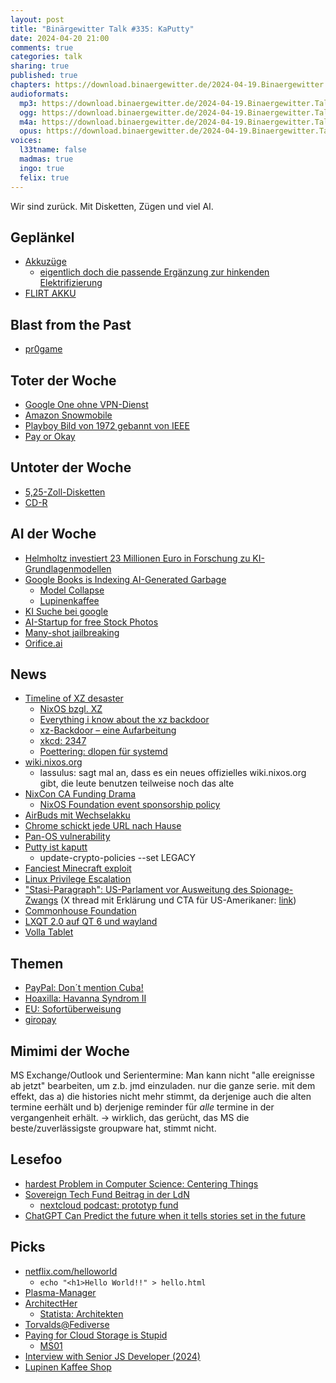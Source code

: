 ```yaml
---
layout: post
title: "Binärgewitter Talk #335: KaPutty"
date: 2024-04-20 21:00
comments: true
categories: talk
sharing: true
published: true
chapters: https://download.binaergewitter.de/2024-04-19.Binaergewitter.Talk.335.chapters.txt
audioformats:
  mp3: https://download.binaergewitter.de/2024-04-19.Binaergewitter.Talk.335.mp3
  ogg: https://download.binaergewitter.de/2024-04-19.Binaergewitter.Talk.335.ogg
  m4a: https://download.binaergewitter.de/2024-04-19.Binaergewitter.Talk.335.m4a
  opus: https://download.binaergewitter.de/2024-04-19.Binaergewitter.Talk.335.opus
voices:
  l33tname: false
  madmas: true
  ingo: true
  felix: true
---
```

Wir sind zurück. Mit Disketten, Zügen und viel AI.

## Geplänkel
- [Akkuzüge]( https://nachhaltigkeit.deutschebahn.com/de/massnahmen/akkuzuege )
    * [eigentlich doch die passende Ergänzung zur hinkenden Elektrifizierung]( https://www.tagesschau.de/inland/innenpolitik/modernisierung-bahnstrecken-100.html )
- [FLIRT AKKU](https://stadlerrail.com/de/flirt-akku/details/)

## Blast from the Past
- [pr0game](https://pr0game.com/)

## Toter der Woche
- [Google One ohne VPN-Dienst]( https://www.heise.de/news/Google-One-kuenftig-ohne-VPN-Dienst-nur-auf-Pixel-Smartphones-weiter-verfuegbar-9682580.html )
- [Amazon Snowmobile]( https://www.heise.de/news/100-Petabyte-mit-dem-Truck-in-die-Cloud-bringen-Amazon-stellt-Snowmobile-ein-9689468.html )
- [Playboy Bild von 1972 gebannt von IEEE]( https://arstechnica.com/information-technology/2024/03/playboy-image-from-1972-gets-ban-from-ieee-computer-journals/ )
- [Pay or Okay]( https://tarnkappe.info/artikel/it-sicherheit/datenschutz/pay-or-okay-ist-nicht-okay-okay-292212.html )

## Untoter der Woche
- [5,25-Zoll-Disketten](https://www.heise.de/news/San-Francisco-Stadtbahnen-fahren-nur-dank-5-25-Zoll-Disketten-noch-jahrelang-9681679.html)
- [CD-R](https://de.wikipedia.org/wiki/CD-R)

## AI der Woche

- [Helmholtz investiert 23 Millionen Euro in Forschung zu KI-Grundlagenmodellen](https://www.helmholtz.de/newsroom/artikel/helmholtz-investiert-23-millionen-euro-in-forschung-zu-ki-grundlagenmodellen/)
- [Google Books is Indexing AI-Generated Garbage]( https://www.theverge.com/2024/4/5/24122077/google-books-ai-indexing-ngram )
  - [Model Collapse]( https://en.wikipedia.org/wiki/Model_collapse )
  - [Lupinenkaffee]( https://www.zentrum-der-gesundheit.de/ernaehrung/lebensmittel/kaffee-uebersicht/lupinenkaffee )
- [KI Suche bei google]( https://www.golem.de/news/suchmaschine-google-soll-ki-suche-als-bezahloption-planen-2404-183821.html )
- [AI-Startup for free Stock Photos]( https://torrentfreak.com/ai-startup-launches-ever-expanding-library-of-free-stock-photos-and-music-240413/ )
- [Many-shot jailbreaking]( https://www.heise.de/news/Many-shot-jailbreaking-KI-Modelle-ueberlisten-durch-zu-viele-Fragen-9674763.html )
- [Orifice.ai]( https://orifice.ai/ )

## News

- [Timeline of XZ desaster]( https://research.swtch.com/xz-timeline )
  - [NixOS bzgl. XZ]( https://nixos.paris/@raito/112180121985581013 )
  - [Everything i know about the xz backdoor]( https://boehs.org/node/everything-i-know-about-the-xz-backdoor )
  - [xz-Backdoor – eine Aufarbeitung]( https://research.hisolutions.com/2024/04/xz-backdoor-eine-aufarbeitung/ )
  - [xkcd: 2347]( https://xkcd.com/2347/ )
  - [Poettering: dlopen für systemd]( https://mastodon.social/@pid_eins/112256363180973672 )
- [wiki.nixos.org](https://wiki.nixos.org)
  * lassulus: sagt mal an, dass es ein neues offizielles wiki.nixos.org gibt, die leute benutzen teilweise noch das alte
- [NixCon CA Funding Drama]( https://nixos-users-against-mic-sponsorship.github.io/ )
  * [NixOS Foundation event sponsorship policy]( https://discourse.nixos.org/t/nixos-foundation-event-sponsorship-policy/43110 )
- [AirBuds mit Wechselakku]( https://www.heise.de/news/Fairphone-Fairbuds-In-Ears-mit-Wechselakku-9678684.html )
- [Chrome schickt jede URL nach Hause]( https://jit.social/@schenklklopfer@chaos.social/112234189879246667)
- [Pan-OS vulnerability]( https://security.paloaltonetworks.com/CVE-2024-3400 )
- [Putty ist kaputt]( https://nvd.nist.gov/vuln/detail/CVE-2024-31497 )
  - update-crypto-policies --set LEGACY
- [Fanciest Minecraft exploit]( https://github.com/spawnmason/randar-explanation/blob/master/README.md )
- [Linux Privilege Escalation]( https://www.heise.de/news/Linux-Kernel-Neuer-Exploit-verschafft-Root-Privilegien-9682586.html )
- ["Stasi-Paragraph": US-Parlament vor Ausweitung des Spionage-Zwangs](https://www.heise.de/news/Stasi-Paragraph-US-Parlament-vor-Ausweitung-des-Spionage-Zwangs-9687201.html)
(X thread mit Erklärung und CTA für US-Amerikaner: [link](https://threadreaderapp.com/thread/1779885131873800582.html))
- [Commonhouse Foundation]( https://www.commonhaus.org/ )
- [LXQT 2.0 auf QT 6 und wayland]( https://linuxnews.de/lxqt-2-0-setzt-auf-qt-6-und-wayland/ )
- [Volla Tablet]( https://winfuture.de/news,142307.html )

## Themen

- [PayPal: Don´t mention Cuba!]( https://www.trueten.de/archives/13162-Esslingen-Cuba-Connection-aufgeflogen!.html )
- [Hoaxilla: Havanna Syndrom II]( https://hoaxilla.com/hoaxilla-338-havanna-syndrom-ii/ )
- [EU: Sofortüberweisung]( https://www.europarl.europa.eu/news/de/press-room/20240202IPR17318/euro-uberweisungen-innerhalb-von-zehn-sekunden )
- [giropay]( https://www.giropay.de/ )

## Mimimi der Woche

MS Exchange/Outlook und Serientermine: Man kann nicht "alle ereignisse ab jetzt" bearbeiten, um z.b. jmd einzuladen. nur die ganze serie. mit dem effekt, das a) die histories nicht mehr stimmt, da derjenige auch die alten termine eerhält und b) derjenige reminder für *alle* termine in der vergangenheit erhält.
-> wirklich, das gerücht, das MS die beste/zuverlässigste groupware hat, stimmt nicht.

## Lesefoo
- [hardest Problem in Computer Science: Centering Things]( https://tonsky.me/blog/centering/ )
- [Sovereign Tech Fund Beitrag in der LdN]( 
https://lagedernation.org/podcast/ldn378-iran-bombardiert-israel-update-vaeterrechte-kommission-zu-abtreibungen-reform-des-klimaschutzgesetzes-update-waldwege-xz-attacke-schutz-wichtiger-software-fiona-krakenbuerger-sovereign/ )
  * [nextcloud podcast: prototyp fund]( https://nextcloud.com/blog/nextcloud-podcast-15-interview-about-collectives-app-and-prototype-fund-new/ )
- [ChatGPT Can Predict the future when it tells stories set in the future]( https://arxiv.org/abs/2404.07396 )

## Picks
- [netflix.com/helloworld]( view-source:https://www.netflix.com/helloworld )
  - `echo "<h1>Hello World!!" > hello.html`
- [Plasma-Manager]( https://github.com/pjones/plasma-manager )
- [ArchitectHer]( https://www.architecther.co.uk/ )
  - [Statista: Architekten]( https://de.statista.com/statistik/daten/studie/37278/umfrage/geschlechterverteilung-bei-architekten/ ) 
- [Torvalds@Fediverse]( https://social.kernel.org/torvalds )
- [Paying for Cloud Storage is Stupid]( https://youtu.be/QsM6b5yix0U?si=QTio73N8d87TEuvO )
    - [MS01](https://store.minisforum.de/products/ms-01)
- [Interview with Senior JS Developer (2024)]( https://www.youtube.com/watch?v=aWfYxg-Ypm4  )
- [Lupinen Kaffee Shop]( https://luvine.de/produkte/ )
